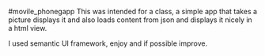 #movile_phonegapp
This was intended for a class, a simple app that takes a picture displays it and also loads content from json and displays it nicely in a html view.

I used semantic UI framework, enjoy and if possible improve.
